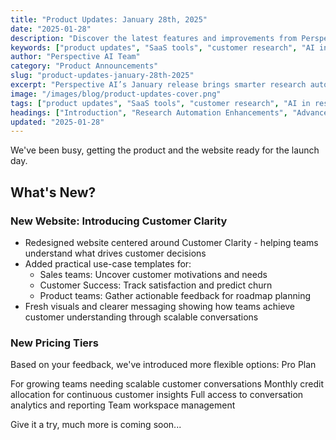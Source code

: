 ```yaml
---
title: "Product Updates: January 28th, 2025"
date: "2025-01-28"
description: "Discover the latest features and improvements from Perspective AI—including new research automations, enhanced analytics, and user experience upgrades for SaaS teams."
keywords: ["product updates", "SaaS tools", "customer research", "AI in research", "automation", "analytics", "B2B SaaS", "customer feedback"]
author: "Perspective AI Team"
category: "Product Announcements"
slug: "product-updates-january-28th-2025"
excerpt: "Perspective AI’s January release brings smarter research automations, advanced analytics, and a smoother user experience—helping SaaS teams unlock deeper customer insights."
image: "/images/blog/product-updates-cover.png"
tags: ["product updates", "SaaS tools", "customer research", "AI in research", "B2B SaaS", "customer feedback"]
headings: ["Introduction", "Research Automation Enhancements", "Advanced Analytics Features", "User Experience Improvements", "Looking Ahead"]
updated: "2025-01-28"
---
```


We've been busy, getting the product and the website ready for the launch day. 

## What's New?

### New Website: Introducing Customer Clarity 

- Redesigned website centered around Customer Clarity - helping teams understand what drives customer decisions
- Added practical use-case templates for:
  - Sales teams: Uncover customer motivations and needs
  -  Customer Success: Track satisfaction and predict churn
  -  Product teams: Gather actionable feedback for roadmap planning
- Fresh visuals and clearer messaging showing how teams achieve customer understanding through scalable conversations

### New Pricing Tiers
Based on your feedback, we've introduced more flexible options:
Pro Plan

For growing teams needing scalable customer conversations
Monthly credit allocation for continuous customer insights
Full access to conversation analytics and reporting
Team workspace management

Give it a try, much more is coming soon...
